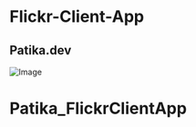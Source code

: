 # Flickr-Client-App

## Patika.dev

![Image](https://global-uploads.webflow.com/6097e0eca1e87557da031fef/609859a191abe5d64b17fed3_Patika%20logo-p-500.png)

# Patika_FlickrClientApp
